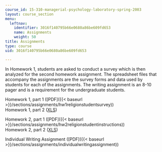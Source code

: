 ```yaml
---
course_id: 15-310-managerial-psychology-laboratory-spring-2003
layout: course_section
menu:
  leftnav:
    identifier: 3016f140795b66e0680a86be609fd653
    name: Assignments
    weight: 50
title: Assignments
type: course
uid: 3016f140795b66e0680a86be609fd653

---
```


In Homework 1, students are asked to conduct a survey which is then analyzed for the second homework assignment. The spreadsheet files that accompany the assignments are the survey forms and data used by students for each of the assignments. The writing assignment is an 8-10 pager and is a requirement for the undergraduate students.

Homework 1, part 1 ([PDF]({{< baseurl >}}/sections/assignments/hw1religionstudentsurvey))  
Homework 1, part 2 ([XLS](/coursemedia/15-310-managerial-psychology-laboratory-spring-2003/fa2c2ac912fd3455ca9543f33b5f9d9d_hw1religionstudentsurvey.xls))

Homework 2, part 1 ([PDF]({{< baseurl >}}/sections/assignments/hw2religionstudentinstructions))  
Homework 2, part 2 ([XLS](/coursemedia/15-310-managerial-psychology-laboratory-spring-2003/b4895f4df49e50442233026062e1b74c_hw2religionstudentdataset.xls))

Individual Writing Assignment ([PDF]({{< baseurl >}}/sections/assignments/individualwritingassignment))